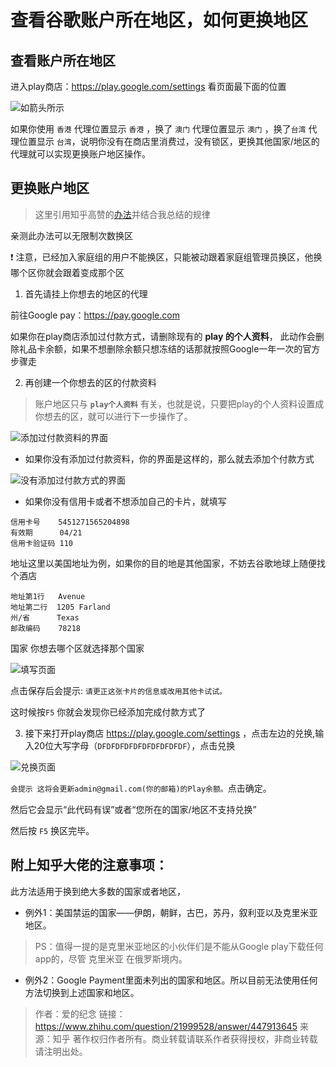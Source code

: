 # 查看谷歌账户所在地区，如何更换地区

## 查看账户所在地区

进入play商店：https://play.google.com/settings 看页面最下面的位置

![如箭头所示](https://s2.ax1x.com/2019/12/06/QY3FWF.jpg) 

如果你使用 `香港` 代理位置显示 `香港` ，换了 `澳门` 代理位置显示 `澳门` ，换了`台湾` 代理位置显示 `台湾`，说明你没有在商店里消费过，没有锁区，更换其他国家/地区的代理就可以实现更换账户地区操作。


## 更换账户地区

> 这里引用知乎高赞的<a href="https://www.zhihu.com/question/21999528" target="_blank">办法</a>并结合我总结的规律

亲测此办法可以无限制次数换区

❗ 注意，已经加入家庭组的用户不能换区，只能被动跟着家庭组管理员换区，他换哪个区你就会跟着变成那个区

1. 首先请挂上你想去的地区的代理

前往Google pay：https://pay.google.com

如果你在play商店添加过付款方式，请删除现有的 **play 的个人资料**， 此动作会删除礼品卡余额，如果不想删除余额只想冻结的话那就按照Google一年一次的官方步骤走

2. 再创建一个你想去的区的付款资料
> 账户地区只与 **`play个人资料`** 有关，也就是说，只要把play的个人资料设置成你想去的区，就可以进行下一步操作了。

![添加过付款资料的界面](https://s2.ax1x.com/2019/12/06/QYlHgJ.jpg) 

- 如果你没有添加过付款资料，你的界面是这样的，那么就去添加个付款方式

![没有添加过付款方式的界面]( https://s2.ax1x.com/2019/10/20/KMew4J.png) 

- 如果你没有信用卡或者不想添加自己的卡片，就填写 

```
信用卡号    5451271565204898
有效期      04/21
信用卡验证码 110 
```
地址这里以美国地址为例，如果你的目的地是其他国家，不妨去谷歌地球上随便找个酒店

```
地址第1行   Avenue
地址第二行  1205 Farland
州/省      Texas
邮政编码	78218
```

国家 你想去哪个区就选择那个国家

![填写页面](https://s2.ax1x.com/2019/10/20/KMnHAS.png)

点击保存后会提示: `请更正这张卡片的信息或改用其他卡试试。`

这时候按`F5` 你就会发现你已经添加完成付款方式了

3. 接下来打开play商店 https://play.google.com/settings ，点击左边的兑换,输入20位大写字母（`DFDFDFDFDFDFDFDFDFDF`），点击兑换 

![兑换页面](https://s2.ax1x.com/2019/10/20/KMlCrR.jpg)

`会提示 这将会更新admin@gmail.com(你的邮箱)的Play余额。`点击确定。

然后它会显示“此代码有误”或者“您所在的国家/地区不支持兑换”

然后按 `F5` 换区完毕。

## 附上知乎大佬的注意事项：

此方法适用于换到绝大多数的国家或者地区，

- 例外1：美国禁运的国家——伊朗，朝鲜，古巴，苏丹，叙利亚以及克里米亚地区。        

> PS：值得一提的是克里米亚地区的小伙伴们是不能从Google play下载任何app的，尽管 克里米亚 在俄罗斯境内。

- 例外2：Google Payment里面未列出的国家和地区。所以目前无法使用任何方法切换到上述国家和地区。

> 作者：爱的纪念
> 链接：https://www.zhihu.com/question/21999528/answer/447913645
> 来源：知乎
> 著作权归作者所有。商业转载请联系作者获得授权，非商业转载请注明出处。
